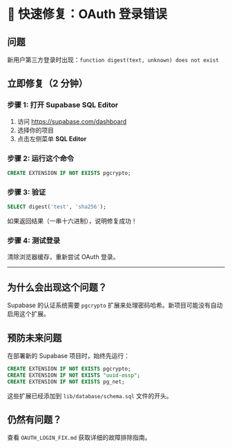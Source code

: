 # 🚨 快速修复：OAuth 登录错误

## 问题
新用户第三方登录时出现：`function digest(text, unknown) does not exist`

## 立即修复（2 分钟）

### 步骤 1: 打开 Supabase SQL Editor
1. 访问 https://supabase.com/dashboard
2. 选择你的项目
3. 点击左侧菜单 **SQL Editor**

### 步骤 2: 运行这个命令
```sql
CREATE EXTENSION IF NOT EXISTS pgcrypto;
```

### 步骤 3: 验证
```sql
SELECT digest('test', 'sha256');
```

如果返回结果（一串十六进制），说明修复成功！

### 步骤 4: 测试登录
清除浏览器缓存，重新尝试 OAuth 登录。

---

## 为什么会出现这个问题？

Supabase 的认证系统需要 `pgcrypto` 扩展来处理密码哈希。新项目可能没有自动启用这个扩展。

## 预防未来问题

在部署新的 Supabase 项目时，始终先运行：
```sql
CREATE EXTENSION IF NOT EXISTS pgcrypto;
CREATE EXTENSION IF NOT EXISTS "uuid-ossp";
CREATE EXTENSION IF NOT EXISTS pg_net;
```

这些扩展已经添加到 `lib/database/schema.sql` 文件的开头。

## 仍然有问题？

查看 `OAUTH_LOGIN_FIX.md` 获取详细的故障排除指南。
